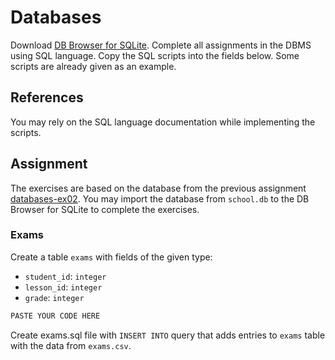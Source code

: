 # Databases

Download [DB Browser for SQLite](https://sqlitebrowser.org/). Complete all
assignments in the DBMS using SQL language. Copy the SQL scripts into the fields
below. Some scripts are already given as an example.

## References

You may rely on the SQL language documentation while implementing the scripts.

## Assignment

The exercises are based on the database from the previous assignment
[databases-ex02](https://github.com/prog-1/databases-ex02). You may import the database from `school.db` to the DB Browser for SQLite to complete the exercises.

### Exams

Create a table `exams` with fields of the given type:

* `student_id`: `integer`
* `lesson_id`: `integer`
* `grade`: `integer`

```sql
PASTE YOUR CODE HERE
```

Create exams.sql file with `INSERT INTO` query that adds entries to `exams` table with the data from `exams.csv`.